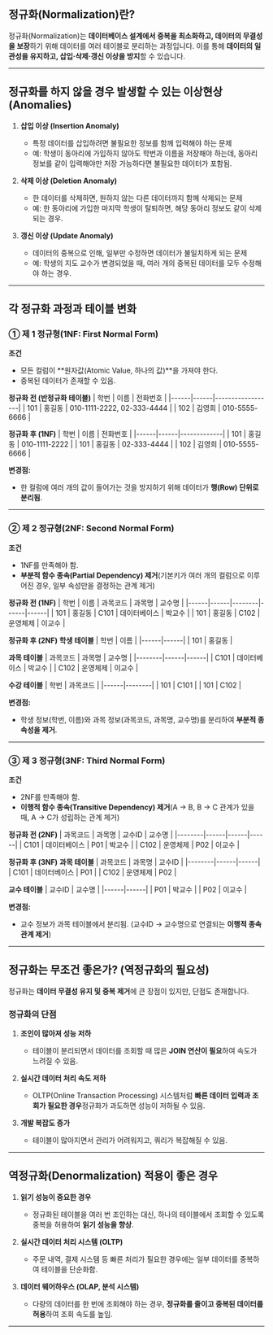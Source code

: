 ## **정규화(Normalization)란?** 
정규화(Normalization)는 **데이터베이스 설계에서 중복을 최소화하고, 데이터의 무결성을 보장**하기 위해 데이터를 여러 테이블로 분리하는 과정입니다. 이를 통해 **데이터의 일관성을 유지하고, 삽입·삭제·갱신 이상을 방지**할 수 있습니다.

---

## **정규화를 하지 않을 경우 발생할 수 있는 이상현상(Anomalies)**

1. **삽입 이상 (Insertion Anomaly)** 
   - 특정 데이터를 삽입하려면 불필요한 정보를 함께 입력해야 하는 문제  
   - 예: 학생이 동아리에 가입하지 않아도 학번과 이름을 저장해야 하는데, 동아리 정보를 같이 입력해야만 저장 가능하다면 불필요한 데이터가 포함됨.

2. **삭제 이상 (Deletion Anomaly)** 
   - 한 데이터를 삭제하면, 원하지 않는 다른 데이터까지 함께 삭제되는 문제  
   - 예: 한 동아리에 가입한 마지막 학생이 탈퇴하면, 해당 동아리 정보도 같이 삭제되는 경우.

3. **갱신 이상 (Update Anomaly)** 
   - 데이터의 중복으로 인해, 일부만 수정하면 데이터가 불일치하게 되는 문제  
   - 예: 학생의 지도 교수가 변경되었을 때, 여러 개의 중복된 데이터를 모두 수정해야 하는 경우.

---

## **각 정규화 과정과 테이블 변화**

### **① 제 1 정규형(1NF: First Normal Form)**
**조건** 
- 모든 컬럼이 **원자값(Atomic Value, 하나의 값)**을 가져야 한다.  
- 중복된 데이터가 존재할 수 있음.

**정규화 전 (반정규화 테이블)**
| 학번 | 이름  | 전화번호 |
|------|------|------------------|
| 101  | 홍길동 | 010-1111-2222, 02-333-4444 |
| 102  | 김영희 | 010-5555-6666 |

**정규화 후 (1NF)**
| 학번 | 이름  | 전화번호 |
|------|------|-------------|
| 101  | 홍길동 | 010-1111-2222 |
| 101  | 홍길동 | 02-333-4444 |
| 102  | 김영희 | 010-5555-6666 |

**변경점:** 
- 한 컬럼에 여러 개의 값이 들어가는 것을 방지하기 위해 데이터가 **행(Row) 단위로 분리됨**.

---

### **② 제 2 정규형(2NF: Second Normal Form)**
**조건** 
- 1NF를 만족해야 함.  
- **부분적 함수 종속(Partial Dependency) 제거**(기본키가 여러 개의 컬럼으로 이루어진 경우, 일부 속성만을 결정하는 관계 제거)

**정규화 전 (1NF)**
| 학번 | 이름  | 과목코드 | 과목명  | 교수명  |
|------|------|--------|------|------|
| 101  | 홍길동 | C101  | 데이터베이스 | 박교수 |
| 101  | 홍길동 | C102  | 운영체제 | 이교수 |

**정규화 후 (2NF)**
 **학생 테이블** 
| 학번 | 이름  |
|------|------|
| 101  | 홍길동 |

 **과목 테이블** 
| 과목코드 | 과목명  | 교수명  |
|--------|------|------|
| C101  | 데이터베이스 | 박교수 |
| C102  | 운영체제 | 이교수 |

 **수강 테이블** 
| 학번 | 과목코드 |
|------|--------|
| 101  | C101  |
| 101  | C102  |

**변경점:** 
- 학생 정보(학번, 이름)와 과목 정보(과목코드, 과목명, 교수명)를 분리하여 **부분적 종속성을 제거**.

---

### **③ 제 3 정규형(3NF: Third Normal Form)**
**조건** 
- 2NF를 만족해야 함.  
- **이행적 함수 종속(Transitive Dependency) 제거**(A → B, B → C 관계가 있을 때, A → C가 성립하는 관계 제거)

**정규화 전 (2NF)**
| 과목코드 | 과목명  | 교수ID | 교수명 |
|--------|------|------|------|
| C101  | 데이터베이스 | P01 | 박교수 |
| C102  | 운영체제 | P02 | 이교수 |

**정규화 후 (3NF)**
 **과목 테이블** 
| 과목코드 | 과목명  | 교수ID |
|--------|------|------|
| C101  | 데이터베이스 | P01 |
| C102  | 운영체제 | P02 |

 **교수 테이블** 
| 교수ID | 교수명 |
|------|------|
| P01 | 박교수 |
| P02 | 이교수 |

**변경점:** 
- 교수 정보가 과목 테이블에서 분리됨. (교수ID → 교수명으로 연결되는 **이행적 종속 관계 제거**)

---

## **정규화는 무조건 좋은가? (역정규화의 필요성)**
정규화는 **데이터 무결성 유지 및 중복 제거**에 큰 장점이 있지만, 단점도 존재합니다.

### **정규화의 단점**
1. **조인이 많아져 성능 저하** 
   - 테이블이 분리되면서 데이터를 조회할 때 많은 **JOIN 연산이 필요**하여 속도가 느려질 수 있음.
   
2. **실시간 데이터 처리 속도 저하** 
   - OLTP(Online Transaction Processing) 시스템처럼 **빠른 데이터 입력과 조회가 필요한 경우**정규화가 과도하면 성능이 저하될 수 있음.

3. **개발 복잡도 증가** 
   - 테이블이 많아지면서 관리가 어려워지고, 쿼리가 복잡해질 수 있음.

---

## **역정규화(Denormalization) 적용이 좋은 경우**
1. **읽기 성능이 중요한 경우** 
   - 정규화된 테이블을 여러 번 조인하는 대신, 하나의 테이블에서 조회할 수 있도록 중복을 허용하여 **읽기 성능을 향상**.
   
2. **실시간 데이터 처리 시스템 (OLTP)** 
   - 주문 내역, 결제 시스템 등 빠른 처리가 필요한 경우에는 일부 데이터를 중복하여 테이블을 단순화함.

3. **데이터 웨어하우스 (OLAP, 분석 시스템)** 
   - 다량의 데이터를 한 번에 조회해야 하는 경우, **정규화를 줄이고 중복된 데이터를 허용**하여 조회 속도를 높임.

---
